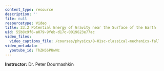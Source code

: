 ```yaml
---
content_type: resource
description: ''
file: null
resourcetype: Video
title: 23.2 Potential Energy of Gravity near the Surface of the Earth
uid: 55b8c9f6-a079-9feb-d17c-0019623e77ac
video_files:
  video_captions_file: /courses/physics/8-01sc-classical-mechanics-fall-2016/week-8-potential-energy-and-energy-conservation/23.2-potential-energy-of-gravity-near-the-surface-of-the-earth/23.2-potential-energy-of-gravity-near-the-surface-of-the-earth/ThZH56PUwNc.vtt
video_metadata:
  youtube_id: ThZH56PUwNc
---
```


**Instructor:** Dr. Peter Dourmashkin